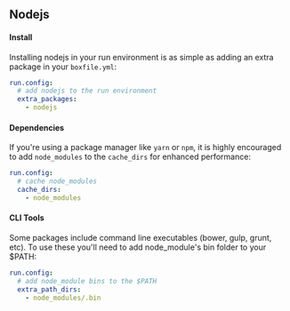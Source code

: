 ## Nodejs

#### Install
Installing nodejs in your run environment is as simple as adding an extra package in your `boxfile.yml`:

```yaml
run.config:
  # add nodejs to the run environment
  extra_packages:
    - nodejs
```

#### Dependencies
If you're using a package manager like `yarn` or `npm`, it is highly encouraged to add `node_modules` to the `cache_dirs` for enhanced performance:

```yaml
run.config:
  # cache node_modules
  cache_dirs:
    - node_modules
```

#### CLI Tools
Some packages include command line executables (bower, gulp, grunt, etc). To use these you'll need to add node_module's bin folder to your $PATH:

```yaml
run.config:
  # add node_module bins to the $PATH
  extra_path_dirs:
    - node_modules/.bin
```

